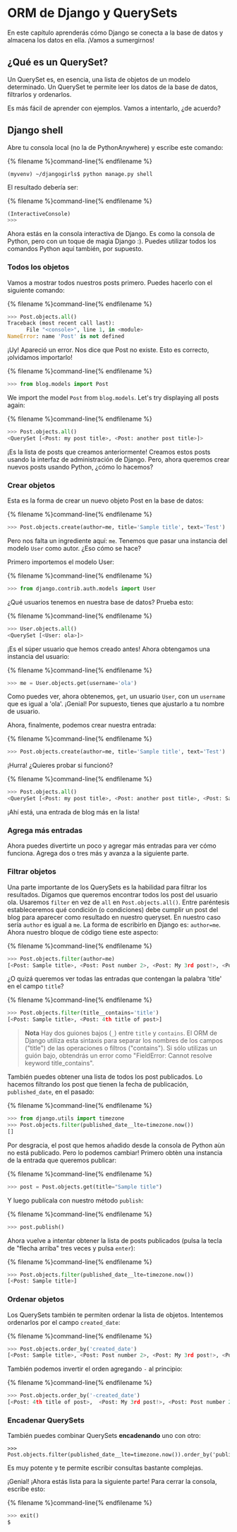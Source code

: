 # ORM de Django y QuerySets

En este capítulo aprenderás cómo Django se conecta a la base de datos y almacena los datos en ella. ¡Vamos a sumergirnos!

## ¿Qué es un QuerySet?

Un QuerySet es, en esencia, una lista de objetos de un modelo determinado. Un QuerySet te permite leer los datos de la base de datos, filtrarlos y ordenarlos.

Es más fácil de aprender con ejemplos. Vamos a intentarlo, ¿de acuerdo?

## Django shell

Abre tu consola local (no la de PythonAnywhere) y escribe este comando:

{% filename %}command-line{% endfilename %}

    (myvenv) ~/djangogirls$ python manage.py shell
    

El resultado debería ser:

{% filename %}command-line{% endfilename %}

```python
(InteractiveConsole)
>>>
```

Ahora estás en la consola interactiva de Django. Es como la consola de Python, pero con un toque de magia Django :). Puedes utilizar todos los comandos Python aquí también, por supuesto.

### Todos los objetos

Vamos a mostrar todos nuestros posts primero. Puedes hacerlo con el siguiente comando:

{% filename %}command-line{% endfilename %}

```python
>>> Post.objects.all()
Traceback (most recent call last):
      File "<console>", line 1, in <module>
NameError: name 'Post' is not defined
```

¡Uy! Apareció un error. Nos dice que Post no existe. Esto es correcto, ¡olvidamos importarlo!

{% filename %}command-line{% endfilename %}

```python
>>> from blog.models import Post
```

We import the model `Post` from `blog.models`. Let's try displaying all posts again:

{% filename %}command-line{% endfilename %}

```python
>>> Post.objects.all()
<QuerySet [<Post: my post title>, <Post: another post title>]>
```

¡Es la lista de posts que creamos anteriormente! Creamos estos posts usando la interfaz de administración de Django. Pero, ahora queremos crear nuevos posts usando Python, ¿cómo lo hacemos?

### Crear objetos

Esta es la forma de crear un nuevo objeto Post en la base de datos:

{% filename %}command-line{% endfilename %}

```python
>>> Post.objects.create(author=me, title='Sample title', text='Test')
```

Pero nos falta un ingrediente aquí: `me`. Tenemos que pasar una instancia del modelo `User` como autor. ¿Eso cómo se hace?

Primero importemos el modelo User:

{% filename %}command-line{% endfilename %}

```python
>>> from django.contrib.auth.models import User
```

¿Qué usuarios tenemos en nuestra base de datos? Prueba esto:

{% filename %}command-line{% endfilename %}

```python
>>> User.objects.all()
<QuerySet [<User: ola>]>
```

¡Es el súper usuario que hemos creado antes! Ahora obtengamos una instancia del usuario:

{% filename %}command-line{% endfilename %}

```python
>>> me = User.objects.get(username='ola')
```

Como puedes ver, ahora obtenemos, `get`, un usuario `User`, con un `username` que es igual a 'ola'. ¡Genial! Por supuesto, tienes que ajustarlo a tu nombre de usuario.

Ahora, finalmente, podemos crear nuestra entrada:

{% filename %}command-line{% endfilename %}

```python
>>> Post.objects.create(author=me, title='Sample title', text='Test')
```

¡Hurra! ¿Quieres probar si funcionó?

{% filename %}command-line{% endfilename %}

```python
>>> Post.objects.all()
<QuerySet [<Post: my post title>, <Post: another post title>, <Post: Sample title>]>
```

¡Ahí está, una entrada de blog más en la lista!

### Agrega más entradas

Ahora puedes divertirte un poco y agregar más entradas para ver cómo funciona. Agrega dos o tres más y avanza a la siguiente parte.

### Filtrar objetos

Una parte importante de los QuerySets es la habilidad para filtrar los resultados. Digamos que queremos encontrar todos los post del usuario ola. Usaremos `filter` en vez de `all` en `Post.objects.all()`. Entre paréntesis estableceremos qué condición (o condiciones) debe cumplir un post del blog para aparecer como resultado en nuestro queryset. En nuestro caso sería `author` es igual a `me`. La forma de escribirlo en Django es: `author=me`. Ahora nuestro bloque de código tiene este aspecto:

{% filename %}command-line{% endfilename %}

```python
>>> Post.objects.filter(author=me)
[<Post: Sample title>, <Post: Post number 2>, <Post: My 3rd post!>, <Post: 4th title of post>]
```

¿O quizá queremos ver todas las entradas que contengan la palabra 'title' en el campo `title`?

{% filename %}command-line{% endfilename %}

```python
>>> Post.objects.filter(title__contains='title')
[<Post: Sample title>, <Post: 4th title of post>]
```

> **Nota** Hay dos guiones bajos (`_`) entre `title` y `contains`. El ORM de Django utiliza esta sintaxis para separar los nombres de los campos ("title") de las operaciones o filtros ("contains"). Si sólo utilizas un guión bajo, obtendrás un error como "FieldError: Cannot resolve keyword title_contains".

También puedes obtener una lista de todos los post publicados. Lo hacemos filtrando los post que tienen la fecha de publicación, `published_date`, en el pasado:

{% filename %}command-line{% endfilename %}

```python
>>> from django.utils import timezone
>>> Post.objects.filter(published_date__lte=timezone.now())
[]
```

Por desgracia, el post que hemos añadido desde la consola de Python aùn no está publicado. Pero lo podemos cambiar! Primero obtèn una instancia de la entrada que queremos publicar:

{% filename %}command-line{% endfilename %}

```python
>>> post = Post.objects.get(title="Sample title")
```

Y luego publícala con nuestro método `publish`:

{% filename %}command-line{% endfilename %}

```python
>>> post.publish()
```

Ahora vuelve a intentar obtener la lista de posts publicados (pulsa la tecla de "flecha arriba" tres veces y pulsa `enter`):

{% filename %}command-line{% endfilename %}

```python
>>> Post.objects.filter(published_date__lte=timezone.now())
[<Post: Sample title>]
```

### Ordenar objetos

Los QuerySets también te permiten ordenar la lista de objetos. Intentemos ordenarlos por el campo `created_date`:

{% filename %}command-line{% endfilename %}

```python
>>> Post.objects.order_by('created_date')
[<Post: Sample title>, <Post: Post number 2>, <Post: My 3rd post!>, <Post: 4th title of post>]
```

También podemos invertir el orden agregando `-` al principio:

{% filename %}command-line{% endfilename %}

```python
>>> Post.objects.order_by('-created_date')
[<Post: 4th title of post>,  <Post: My 3rd post!>, <Post: Post number 2>, <Post: Sample title>]
```

### Encadenar QuerySets

También puedes combinar QuerySets **encadenando** uno con otro:

    >>> Post.objects.filter(published_date__lte=timezone.now()).order_by('published_date')
    

Es muy potente y te permite escribir consultas bastante complejas.

¡Genial! ¡Ahora estás lista para la siguiente parte! Para cerrar la consola, escribe esto:

{% filename %}command-line{% endfilename %}

```python
>>> exit()
$
```